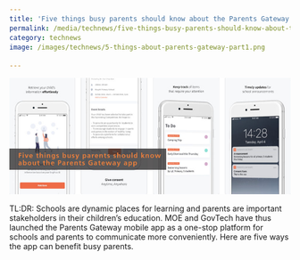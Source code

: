 ```yaml
---
title: 'Five things busy parents should know about the Parents Gateway app'
permalink: /media/technews/five-things-busy-parents-should-know-about-the-parents-gateway-app
category: technews
image: /images/technews/5-things-about-parents-gateway-part1.png

---
```



![Parents Gateway app](/images/technews/5-things-about-parents-gateway-part1.png)
      
TL:DR: Schools are dynamic places for learning and parents are important stakeholders in their children’s education. MOE and GovTech have thus launched the Parents Gateway mobile app as a one-stop platform for schools and parents to communicate more conveniently. Here are five ways the app can benefit busy parents. 
